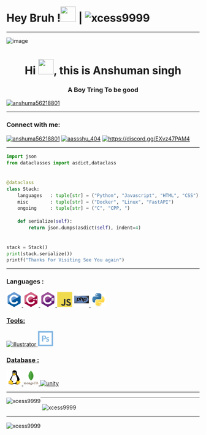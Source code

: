  <a align="left" > <h1>Hey Bruh !<img src="https://raw.githubusercontent.com/MartinHeinz/MartinHeinz/master/wave.gif" width="40" height="40"> | <img src="https://komarev.com/ghpvc/?username=xcess9999&label=Profile%20views&color=0e75b6&style=flat" alt="xcess9999" /> </a> </h1>

<hr>

![image](https://data.whicdn.com/images/332936918/original.jpg)


<h1 align="center">Hi <img src="https://raw.githubusercontent.com/MartinHeinz/MartinHeinz/master/wave.gif" width="40" height="40">, this is Anshuman singh</h1>
<h3 align="center">A Boy Tring To be good</h3>


<p align="left"> <a href="https://twitter.com/anshuma56218801" target="blank"><img src="https://img.shields.io/twitter/follow/anshuma56218801?logo=twitter&style=for-the-badge" alt="anshuma56218801" /></a> </p>

<hr>

<h3 align="left">Connect with me:</h3>
<p align="left">
<a href="https://twitter.com/anshuma56218801" target="blank"><img align="center" src="https://www.stanthonyshs.org/wp-content/uploads/2018/01/black-and-white-twitter-logo-transparent_100736.png" alt="anshuma56218801" height="40" width="40" /></a>
<a href="https://instagram.com/aassshu_404" target="blank"><img align="center" src="https://s3.amazonaws.com/freebiesupply/large/2x/instagram-logo-black-transparent.png" alt="aassshu_404" height="35" width="50" /></a>
<a href="https://discord.gg/https://discord.gg/EXvz47PAM4" target="blank"><img align="center" src="https://vignette.wikia.nocookie.net/animal-jam-clans-1/images/6/60/Discord-logo.png/revision/latest?cb=20180914230511" alt="https://discord.gg/EXvz47PAM4" height="40" width="40" /></a>
</p>

<hr>

```python
import json
from dataclasses import asdict,dataclass


@dataclass
class Stack:
    languages   : tuple[str] = ("Python", "Javascript", "HTML", "CSS")
    misc        : tuple[str] = ("Docker", "Linux", "FastAPI")
    ongoing     : tuple[str] = ("C", "CPP, ")

    def serialize(self):
        return json.dumps(asdict(self), indent=4)


stack = Stack()
print(stack.serialize())
printf("Thanks For Visiting See You again")

```

<hr>




<h3 align="left">Languages :</h3>
<p align="left"> <a href="https://www.cprogramming.com/" target="_blank"> <img src="https://raw.githubusercontent.com/devicons/devicon/master/icons/c/c-original.svg" alt="c" width="40" height="40"/> </a> <a href="https://www.w3schools.com/cpp/" target="_blank"> <img src="https://raw.githubusercontent.com/devicons/devicon/master/icons/cplusplus/cplusplus-original.svg" alt="cplusplus" width="40" height="40"/> </a> <a href="https://www.w3schools.com/cs/" target="_blank"> <img src="https://raw.githubusercontent.com/devicons/devicon/master/icons/csharp/csharp-original.svg" alt="csharp" width="40" height="40"/> </a> <a><img src="https://raw.githubusercontent.com/devicons/devicon/master/icons/javascript/javascript-original.svg" alt="javascript" width="40" height="40"/> </a> <a href="https://www.linux.org/" target="_blank"> </a>
 <a href="https://www.php.net" target="_blank"> <img src="https://raw.githubusercontent.com/devicons/devicon/master/icons/php/php-original.svg" alt="php" width="40" height="40"/> </a>
 <img src="https://raw.githubusercontent.com/devicons/devicon/master/icons/python/python-original.svg" alt="python" width="40" height="40"/> </a> <a href="https://unity.com/" target="_blank">
 <div>
 <h3 align="left">Tools:</h3>
 <div>
 <img src="https://www.vectorlogo.zone/logos/adobe_illustrator/adobe_illustrator-icon.svg" alt="illustrator" width="40" height="40"/> </a> <a href="https://developer.mozilla.org/en-US/docs/Web/JavaScript" target="_blank"> <img src="https://raw.githubusercontent.com/devicons/devicon/master/icons/photoshop/photoshop-line.svg" alt="photoshop" width="40" height="40"/>
 <h3 align="left">Database :</h3>
 <div>
 <img src="https://raw.githubusercontent.com/devicons/devicon/master/icons/linux/linux-original.svg" alt="linux" width="40" height="40"/> </a> <a href="https://www.mongodb.com/" target="_blank"> <img src="https://raw.githubusercontent.com/devicons/devicon/master/icons/mongodb/mongodb-original-wordmark.svg" alt="mongodb" width="40" height="40"/> </a> <a href="https://www.photoshop.com/en" target="_blank"> </a> <a href="https://www.python.org" target="_blank"> <a href="https://unity.com/" target="_blank"> <img src="https://www.vectorlogo.zone/logos/unity3d/unity3d-icon.svg" alt="unity" width="40" height="40"/> </a> </p>

  <hr>
<p><img align="left" src="https://github-readme-stats.vercel.app/api/top-langs?username=xcess9999&show_icons=true&locale=en&layout=compact" alt="xcess9999" /></p>
  
  <hr>

<p>&nbsp;<img align="center" src="https://github-readme-stats.vercel.app/api?username=xcess9999&show_icons=true&locale=en" alt="xcess9999" /></p>

  <hr>
<p><img align="center" src="https://github-readme-streak-stats.herokuapp.com/?user=xcess9999&" alt="xcess9999" /></p>
